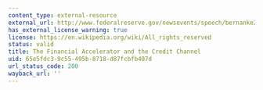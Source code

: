 ```yaml
---
content_type: external-resource
external_url: http://www.federalreserve.gov/newsevents/speech/bernanke20070615a.htm
has_external_license_warning: true
license: https://en.wikipedia.org/wiki/All_rights_reserved
status: valid
title: The Financial Accelerator and the Credit Channel
uid: 65e5fdc3-9c55-495b-8718-d87fcbfb407d
url_status_code: 200
wayback_url: ''
---
```

